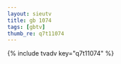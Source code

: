 ```yaml
--- 
layout: sieutv
title: gb 1074
tags: [gbtv]
thumb_re: q7t11074
---
```

{% include tvadv key="q7t11074" %} 
